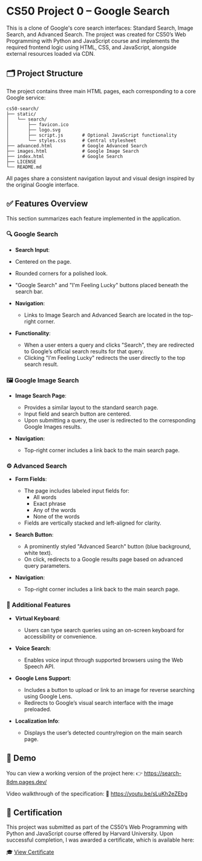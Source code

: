 # CS50 Project 0 – Google Search

This is a clone of Google's core search interfaces: Standard Search, Image Search, and Advanced Search. The project was created for CS50’s Web Programming with Python and JavaScript course and implements the required frontend logic using HTML, CSS, and JavaScript, alongside external resources loaded via CDN.

## 🗂️ Project Structure
The project contains three main HTML pages, each corresponding to a core Google service:

```
cs50-search/
├── static/
│   └── search/
│       ├── favicon.ico
│       ├── logo.svg
│       ├── script.js       # Optional JavaScript functionality
│       └── styles.css      # Central stylesheet
├── advanced.html           # Google Advanced Search
├── images.html             # Google Image Search
├── index.html              # Google Search
├── LICENSE
└── README.md
```

All pages share a consistent navigation layout and visual design inspired by the original Google interface.

## ✅ Features Overview

This section summarizes each feature implemented in the application.

### 🔍 Google Search
  - **Search Input**:
   - Centered on the page.
   - Rounded corners for a polished look.
   - "Google Search" and "I'm Feeling Lucky" buttons placed beneath the search bar.

  - **Navigation**:
    - Links to Image Search and Advanced Search are located in the top-right corner.
  
  - **Functionality**:
    - When a user enters a query and clicks "Search", they are redirected to Google’s official search results for that query.
    - Clicking "I'm Feeling Lucky" redirects the user directly to the top search result.

### 🖼️ Google Image Search
  - **Image Search Page**:
    - Provides a similar layout to the standard search page.
    - Input field and search button are centered.
    - Upon submitting a query, the user is redirected to the corresponding Google Images results.

  - **Navigation**:
    - Top-right corner includes a link back to the main search page.

### ⚙️ Advanced Search
  - **Form Fields**:
    - The page includes labeled input fields for:
      - All words
      - Exact phrase
      - Any of the words
      - None of the words
    - Fields are vertically stacked and left-aligned for clarity.
  
  - **Search Button**:
    - A prominently styled "Advanced Search" button (blue background, white text).
    - On click, redirects to a Google results page based on advanced query parameters.

  - **Navigation**:
    - Top-right corner includes a link back to the main search page.

### 🧩 Additional Features
  - **Virtual Keyboard**:
    - Users can type search queries using an on-screen keyboard for accessibility or convenience.

  - **Voice Search**:
    - Enables voice input through supported browsers using the Web Speech API.

  - **Google Lens Support**:
    - Includes a button to upload or link to an image for reverse searching using Google Lens.
    - Redirects to Google’s visual search interface with the image preloaded.

  - **Localization Info**:
    - Displays the user’s detected country/region on the main search page.

## 🚀 Demo
You can view a working version of the project here:
👉 https://search-8dm.pages.dev/

Video walkthrough of the specification:
🎥 https://youtu.be/sLuKh2eZEbg

## 📜 Certification
This project was submitted as part of the CS50’s Web Programming with Python and JavaScript course offered by Harvard University.
Upon successful completion, I was awarded a certificate, which is available here:

🎓 [View Certificate](https://certificates.cs50.io/6f5116d0-882d-4fc1-9dc6-0c96c5d4c7b1.pdf)